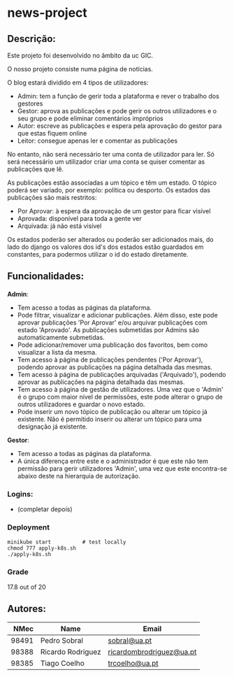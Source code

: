 # news-project



## Descrição:

Este projeto foi desenvolvido no âmbito da uc GIC.

O nosso projeto consiste numa página de notícias.

O blog estará dividido em 4 tipos de utilizadores:

- Admin: tem a função de gerir toda a plataforma e rever o trabalho dos gestores
- Gestor: aprova as publicações e pode gerir os outros utilizadores e o seu grupo e pode eliminar comentários impróprios
- Autor: escreve as publicações e espera pela aprovação do gestor para que estas fiquem online
- Leitor: consegue apenas ler e comentar as publicações

No entanto, não será necessário ter uma conta de utilizador para ler. Só será necessário um utilizador criar uma conta se quiser comentar as publicações que lê.

As publicações estão associadas a um tópico e têm um estado. O tópico poderá ser variado, por exemplo: política ou desporto.
Os estados das publicações são mais restritos:

- Por Aprovar: à espera da aprovação de um gestor para ficar visível
- Aprovada: disponível para toda a gente ver
- Arquivada: já não está visível

Os estados poderão ser alterados ou poderão ser adicionados mais, do lado do django os valores dos id's dos estados estão guardados em constantes, para podermos utilizar o id do estado diretamente.



## Funcionalidades:

#### 

**Admin**:

- Tem acesso a todas as páginas da plataforma.
- Pode filtrar, visualizar e adicionar publicações. Além disso, este pode aprovar publicações 'Por Aprovar' e/ou arquivar publicações com estado 'Aprovado'. As publicações submetidas por Admins são automaticamente submetidas.
- Pode adicionar/remover uma publicação dos favoritos, bem como visualizar a lista da mesma.
- Tem acesso à página de publicações pendentes ('Por Aprovar'), podendo aprovar as publicações na página detalhada das mesmas.
- Tem acesso à página de publicações arquivadas ('Arquivado'), podendo aprovar as publicações na página detalhada das mesmas.
- Tem acesso à página de gestão de utilizadores. Uma vez que o 'Admin' é o grupo com maior nível de permissões, este pode alterar o grupo de outros utilizadores e guardar o novo estado.
- Pode inserir um novo tópico de publicação ou alterar um tópico já existente. Não é permitido inserir ou alterar um tópico para uma designação já existente.



**Gestor**:

- Tem acesso a todas as páginas da plataforma.
- A única diferença entre este e o administrador é que este não tem permissão para gerir utilizadores 'Admin', uma vez que este encontra-se abaixo deste na hierarquia de autorização.


### Logins:

- (completar depois)


### Deployment

```
minikube start          # test locally
chmod 777 apply-k8s.sh
./apply-k8s.sh
```


### Grade

17.8 out of 20



## Autores:

|  NMec | Name              | Email                    |
| ----: | ----------------- | ------------------------ |
| 98491 | Pedro Sobral      | sobral@ua.pt             |
| 98388 | Ricardo Rodriguez | ricardombrodriguez@ua.pt |
| 98385 | Tiago Coelho      | trcoelho@ua.pt           |
